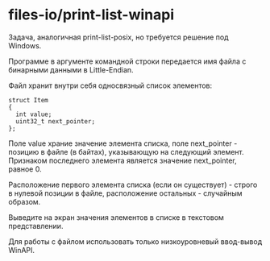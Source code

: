 # files-io/print-list-winapi

Задача, аналогичная print-list-posix, но требуется решение под Windows.

Программе в аргументе командной строки передается имя файла с бинарными данными в Little-Endian.

Файл хранит внутри себя односвязный список элементов:
```
struct Item
{
  int value;
  uint32_t next_pointer;
};
```
Поле value храние значение элемента списка, поле next_pointer - позицию в файле (в байтах), указывающую на следующий элемент. Признаком последнего элемента является значение next_pointer, равное 0.

Расположение первого элемента списка (если он существует) - строго в нулевой позиции в файле, расположение остальных - случайным образом.

Выведите на экран значения элементов в списке в текстовом представлении.

Для работы с файлом использовать только низкоуровневый ввод-вывод WinAPI.
